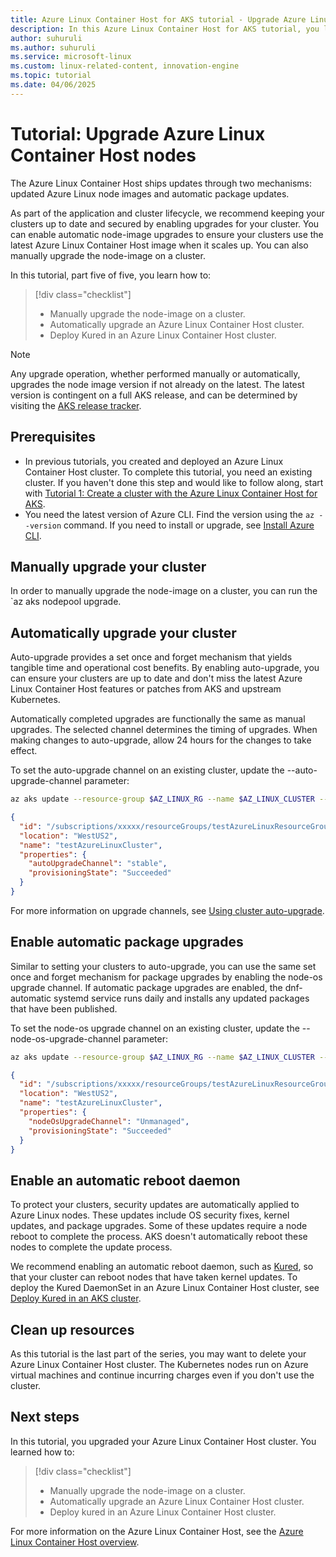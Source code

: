 ```yaml
---
title: Azure Linux Container Host for AKS tutorial - Upgrade Azure Linux Container Host nodes
description: In this Azure Linux Container Host for AKS tutorial, you learn how to upgrade Azure Linux Container Host nodes.
author: suhuruli
ms.author: suhuruli
ms.service: microsoft-linux
ms.custom: linux-related-content, innovation-engine
ms.topic: tutorial
ms.date: 04/06/2025
---
```


# Tutorial: Upgrade Azure Linux Container Host nodes

The Azure Linux Container Host ships updates through two mechanisms: updated Azure Linux node images and automatic package updates.

As part of the application and cluster lifecycle, we recommend keeping your clusters up to date and secured by enabling upgrades for your cluster. You can enable automatic node-image upgrades to ensure your clusters use the latest Azure Linux Container Host image when it scales up. You can also manually upgrade the node-image on a cluster.

In this tutorial, part five of five, you learn how to:

> [!div class="checklist"]
>
> * Manually upgrade the node-image on a cluster.
> * Automatically upgrade an Azure Linux Container Host cluster.
> * Deploy Kured in an Azure Linux Container Host cluster.

> [!NOTE]
> Any upgrade operation, whether performed manually or automatically, upgrades the node image version if not already on the latest. The latest version is contingent on a full AKS release, and can be determined by visiting the [AKS release tracker](/azure/aks/release-tracker).

## Prerequisites

* In previous tutorials, you created and deployed an Azure Linux Container Host cluster. To complete this tutorial, you need an existing cluster. If you haven't done this step and would like to follow along, start with [Tutorial 1: Create a cluster with the Azure Linux Container Host for AKS](./tutorial-azure-linux-create-cluster.md).
* You need the latest version of Azure CLI. Find the version using the `az --version` command. If you need to install or upgrade, see [Install Azure CLI](/cli/azure/install-azure-cli).

## Manually upgrade your cluster

In order to manually upgrade the node-image on a cluster, you can run the `az aks nodepool upgrade.

## Automatically upgrade your cluster

Auto-upgrade provides a set once and forget mechanism that yields tangible time and operational cost benefits. By enabling auto-upgrade, you can ensure your clusters are up to date and don't miss the latest Azure Linux Container Host features or patches from AKS and upstream Kubernetes.

Automatically completed upgrades are functionally the same as manual upgrades. The selected channel determines the timing of upgrades. When making changes to auto-upgrade, allow 24 hours for the changes to take effect.

To set the auto-upgrade channel on an existing cluster, update the --auto-upgrade-channel parameter:

```bash
az aks update --resource-group $AZ_LINUX_RG --name $AZ_LINUX_CLUSTER --auto-upgrade-channel stable
```

<!-- expected_similarity=0.3 -->
```json
{
  "id": "/subscriptions/xxxxx/resourceGroups/testAzureLinuxResourceGroup",
  "location": "WestUS2",
  "name": "testAzureLinuxCluster",
  "properties": {
    "autoUpgradeChannel": "stable",
    "provisioningState": "Succeeded"
  }
}
```

For more information on upgrade channels, see [Using cluster auto-upgrade](/azure/aks/auto-upgrade-cluster).

## Enable automatic package upgrades

Similar to setting your clusters to auto-upgrade, you can use the same set once and forget mechanism for package upgrades by enabling the node-os upgrade channel. If automatic package upgrades are enabled, the dnf-automatic systemd service runs daily and installs any updated packages that have been published.

To set the node-os upgrade channel on an existing cluster, update the --node-os-upgrade-channel parameter:

```bash
az aks update --resource-group $AZ_LINUX_RG --name $AZ_LINUX_CLUSTER --node-os-upgrade-channel Unmanaged
```

<!-- expected_similarity=0.3 -->
```json
{
  "id": "/subscriptions/xxxxx/resourceGroups/testAzureLinuxResourceGroup",
  "location": "WestUS2",
  "name": "testAzureLinuxCluster",
  "properties": {
    "nodeOsUpgradeChannel": "Unmanaged",
    "provisioningState": "Succeeded"
  }
}
```

## Enable an automatic reboot daemon

To protect your clusters, security updates are automatically applied to Azure Linux nodes. These updates include OS security fixes, kernel updates, and package upgrades. Some of these updates require a node reboot to complete the process. AKS doesn't automatically reboot these nodes to complete the update process.

We recommend enabling an automatic reboot daemon, such as [Kured](https://kured.dev/docs/), so that your cluster can reboot nodes that have taken kernel updates. To deploy the Kured DaemonSet in an Azure Linux Container Host cluster, see [Deploy Kured in an AKS cluster](/azure/aks/node-updates-kured#deploy-kured-in-an-aks-cluster).

## Clean up resources

As this tutorial is the last part of the series, you may want to delete your Azure Linux Container Host cluster. The Kubernetes nodes run on Azure virtual machines and continue incurring charges even if you don't use the cluster. 

## Next steps

In this tutorial, you upgraded your Azure Linux Container Host cluster. You learned how to: 

> [!div class="checklist"]
>
> * Manually upgrade the node-image on a cluster.
> * Automatically upgrade an Azure Linux Container Host cluster.
> * Deploy kured in an Azure Linux Container Host cluster.

For more information on the Azure Linux Container Host, see the [Azure Linux Container Host overview](./intro-azure-linux.md).